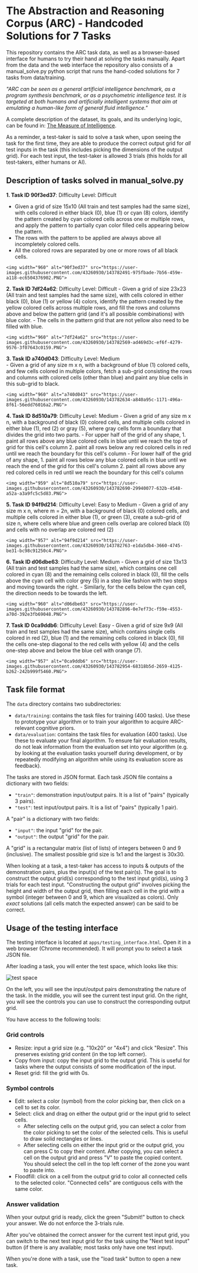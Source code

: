 # The Abstraction and Reasoning Corpus (ARC) - Handcoded Solutions for 7 Tasks

This repository contains the ARC task data, as well as a browser-based interface for humans to try their hand at solving the tasks manually. Apart from the data and the web interface the repository also consists of a manual_solve.py python script that runs the hand-coded solutions for 7 tasks from data/training.

*"ARC can be seen as a general artificial intelligence benchmark, as a program synthesis benchmark, or as a psychometric intelligence test. It is targeted at both humans and artificially intelligent systems that aim at emulating a human-like form of general fluid intelligence."*

A complete description of the dataset, its goals, and its underlying logic, can be found in: [The Measure of Intelligence](https://arxiv.org/abs/1911.01547).

As a reminder, a test-taker is said to solve a task when, upon seeing the task for the first time, they are able to produce the correct output grid for *all* test inputs in the task (this includes picking the dimensions of the output grid). For each test input, the test-taker is allowed 3 trials (this holds for all test-takers, either humans or AI).

## Description of tasks solved in manual_solve.py

**1. Task ID 90f3ed37**:
    Difficulty Level: Difficult
   - Given a grid of size 15x10 (All train and test samples had the same size), with cells colored in either black (0), blue (1) or cyan (8) colors, identify the pattern     created by cyan colored cells across one or multiple rows, and apply the pattern to partially cyan color filled cells appearing below the pattern.
   - The rows with the pattern to be applied are always above all incompletely colored cells.
   - All the colored rows are separated by one or more rows of all black cells.
    
    <img width="960" alt="90f3ed37" src="https://user-images.githubusercontent.com/43260930/143782491-975fbade-7b56-459e-a118-ec6504376902.PNG">
   
**2. Task ID 7df24a62**:
    Difficulty Level: Difficult
    - Given a grid of size 23x23 (All train and test samples had the same size), with cells colored in either black (0), blue (1) or yellow (4) colors, identify the pattern created by the yellow colored cells across multiple rows, and fill the rows and columns above and below the pattern grid (and it's all possible combinations) with blue color.
    - The cells in the pattern grid that are not yellow also need to be filled with blue.
    
    <img width="960" alt="7df24a62" src="https://user-images.githubusercontent.com/43260930/143782569-ad469d3c-ef6f-4279-9576-3f07643c0159.PNG">
       
**3. Task ID a740d043**:
    Difficulty Level: Medium    
    - Given a grid of any size m x n, with a background of blue (1) colored cells, and few cells colored in multiple colors, fetch a sub-grid consisting the rows and columns with colored cells (other than blue) and paint any blue cells in this sub-grid to black.
    
    <img width="960" alt="a740d043" src="https://user-images.githubusercontent.com/43260930/143782634-a840a95c-1171-496a-8f61-56edd76016a2.PNG">

**4. Task ID 8d510a79**:
    Difficulty Level: Medium
    - Given a grid of any size m x n, with a background of black (0) colored cells, and multiple cells colored in either blue (1), red (2) or gray (5), where gray cells form a boundary that divides the grid into two parts.
    - For upper half of the grid of any shape,
        1. paint all rows above any blue colored cells in blue until we reach the top of grid for this cell's column
        2. paint all rows below any red colored cells in red until we reach the boundary for this cell's column
    - For lower half of the grid of any shape,
        1. paint all rows below any blue colored cells in blue until we reach the end of the grid for this cell's column
        2. paint all rows above any red colored cells in red until we reach the boundary for this cell's column

    <img width="959" alt="8d510a79" src="https://user-images.githubusercontent.com/43260930/143782690-29940077-632b-4548-a52a-a3a9fc5c5d83.PNG">

**5. Task ID 94f9d214**:
    Difficulty Level: Easy to Medium
    - Given a grid of any size m x n, where m = 2n, with a background of black (0) colored cells, and multiple cells colored in either blue (1), or green (3), create a sub-grid of size n, where cells where blue and green cells overlap are colored black (0) and cells with no overlap are colored red (2)
    
    <img width="957" alt="94f9d214" src="https://user-images.githubusercontent.com/43260930/143782763-e1da5db4-3660-4745-be31-bc98c91250c4.PNG">
    
**6. Task ID d06dbe63**:
    Difficulty Level: Medium
    - Given a grid of size 13x13 (All train and test samples had the same size), which contains one cell colored in cyan (8) and the remaining cells colored in black (0),
    fill the cells above the cyan cell with color grey (5) in a step like fashion with two steps and moving towards the right.
    - Similarly, for the cells below the cyan cell, the direction needs to be towards the left.
    
    <img width="960" alt="d06dbe63" src="https://user-images.githubusercontent.com/43260930/143782896-0e7ef73c-f59e-4553-a70d-392e3fb69048.PNG">

**7. Task ID 0ca9ddb6**:
    Difficulty Level: Easy
    - Given a grid of size 9x9 (All train and test samples had the same size), which contains single cells colored in red (2), blue (1) and the remaining cells colored in black (0), fill the cells one-step diagonal to the red cells with yellow (4) and the cells one-step above and below the blue cell with orange (7).    
    
    <img width="957" alt="0ca9ddb6" src="https://user-images.githubusercontent.com/43260930/143782954-68318b5d-2659-4125-b262-242b999f5460.PNG">    

## Task file format

The `data` directory contains two subdirectories:

- `data/training`: contains the task files for training (400 tasks). Use these to prototype your algorithm or to train your algorithm to acquire ARC-relevant cognitive priors.
- `data/evaluation`: contains the task files for evaluation (400 tasks). Use these to evaluate your final algorithm. To ensure fair evaluation results, do not leak information from the evaluation set into your algorithm (e.g. by looking at the evaluation tasks yourself during development, or by repeatedly modifying an algorithm while using its evaluation score as feedback).

The tasks are stored in JSON format. Each task JSON file contains a dictionary with two fields:

- `"train"`: demonstration input/output pairs. It is a list of "pairs" (typically 3 pairs).
- `"test"`: test input/output pairs. It is a list of "pairs" (typically 1 pair).

A "pair" is a dictionary with two fields:

- `"input"`: the input "grid" for the pair.
- `"output"`: the output "grid" for the pair.

A "grid" is a rectangular matrix (list of lists) of integers between 0 and 9 (inclusive). The smallest possible grid size is 1x1 and the largest is 30x30.

When looking at a task, a test-taker has access to inputs & outputs of the demonstration pairs, plus the input(s) of the test pair(s). The goal is to construct the output grid(s) corresponding to the test input grid(s), using 3 trials for each test input. "Constructing the output grid" involves picking the height and width of the output grid, then filling each cell in the grid with a symbol (integer between 0 and 9, which are visualized as colors). Only *exact* solutions (all cells match the expected answer) can be said to be correct.


## Usage of the testing interface

The testing interface is located at `apps/testing_interface.html`. Open it in a web browser (Chrome recommended). It will prompt you to select a task JSON file.

After loading a task, you will enter the test space, which looks like this:

![test space](https://arc-benchmark.s3.amazonaws.com/figs/arc_test_space.png)

On the left, you will see the input/output pairs demonstrating the nature of the task. In the middle, you will see the current test input grid. On the right, you will see the controls you can use to construct the corresponding output grid.

You have access to the following tools:

### Grid controls

- Resize: input a grid size (e.g. "10x20" or "4x4") and click "Resize". This preserves existing grid content (in the top left corner).
- Copy from input: copy the input grid to the output grid. This is useful for tasks where the output consists of some modification of the input.
- Reset grid: fill the grid with 0s.

### Symbol controls

- Edit: select a color (symbol) from the color picking bar, then click on a cell to set its color.
- Select: click and drag on either the output grid or the input grid to select cells.
    - After selecting cells on the output grid, you can select a color from the color picking to set the color of the selected cells. This is useful to draw solid rectangles or lines.
    - After selecting cells on either the input grid or the output grid, you can press C to copy their content. After copying, you can select a cell on the output grid and press "V" to paste the copied content. You should select the cell in the top left corner of the zone you want to paste into.
- Floodfill: click on a cell from the output grid to color all connected cells to the selected color. "Connected cells" are contiguous cells with the same color.

### Answer validation

When your output grid is ready, click the green "Submit!" button to check your answer. We do not enforce the 3-trials rule.

After you've obtained the correct answer for the current test input grid, you can switch to the next test input grid for the task using the "Next test input" button (if there is any available; most tasks only have one test input).

When you're done with a task, use the "load task" button to open a new task.
